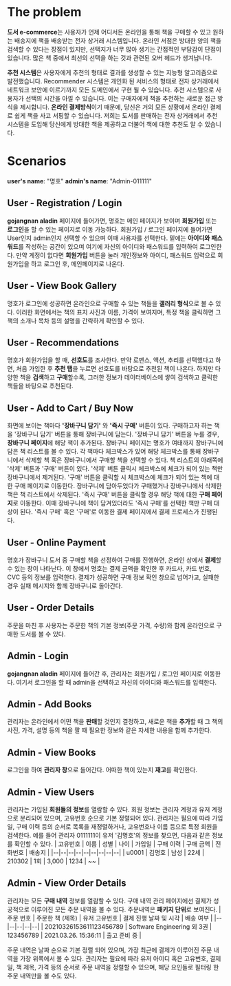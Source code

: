 ﻿# The problem

**도서 e-commerce**는 사용자가 언제 어디서든 온라인을 통해 책을 구매할 수 있고 원하는 배송지에 책을 배송받는 전자 상거래 시스템입니다. 온라인 서점은 방대한 양의 책을 검색할 수 있다는 장점이 있지만, 선택지가 너무 많아 생기는 간접적인 부담감이 단점이 있습니다. 많은 책 중에서 최선의 선택을 하는 것과 관련된 오버 헤드가 생겨납니다. 

**추천 시스템**은 사용자에게 추천의 형태로 결과를 생성할 수 있는 지능형 알고리즘으로 발전했습니다. Recommender 시스템은 개인화 된 서비스의 형태로 전자 상거래에서 네트워크 보안에 이르기까지 모든 도메인에서 구현 될 수 있습니다. 추천 시스템으로 사용자가 선택의 시간을 아낄 수 있습니다. 이는 구매자에게 책을 추천하는 새로운 접근 방식을 제시합니다. **온라인 결제방식**이기 때문에, 당신은 거의 모든 상황에서 온라인 결제로 쉽게 책을 사고 서핑할 수 있습니다. 저희는 도서를 판매하는 전자 상거래에서 추천 시스템을 도입해 당신에게 방대한 책을 제공하고 더불어 책에 대한 추천도 알 수 있습니다. 


# Scenarios

**user's name**: "명호" 
**admin's name**: "Admin-011111"

## User - Registration / Login

**gojangnan aladin** 페이지에 들어가면, 명호는 메인 페이지가 보이며 **회원가입** 또는 **로그인**을 할 수 있는 페이지로 이동 가능하다. 회원가입 / 로그인 페이지에 들어가면 User인지 admin인지 선택할 수 있으며 이때 사용자를 선택한다. 밑에는 **아이디와 패스워드**를 작성하는 공간이 있으며 여기에 자신의 아이디와 패스워드를 입력하여 로그인한다. 만약 계정이 없다면 **회원가입** 버튼을 눌러 개인정보와 아이디, 패스워드 입력으로 회원가입을 하고 로그인 후, 메인페이지로 나온다. 

## User - View Book Gallery

명호가 로그인에 성공하면 온라인으로 구매할 수 있는 책들을 **갤러리 형식**으로 볼 수 있다. 이러한 화면에서는 책의 표지 사진과 이름, 가격이 보여지며, 특정 책을 클릭하면 그 책의 소개나 목차 등의 설명을 간략하게 확인할 수 있다. 

## User - Recommendations

명호가 회원가입을 할 때, **선호도**를 조사한다. 만약 로맨스, 액션, 추리를 선택했다고 하면, 처음 가입한 후 **추천 탭**을 누르면 선호도를 바탕으로 추천된 책이 나온다. 하지만 다양한 책을 **검색**하고 **구매**할수록, 그러한 정보가 데이터베이스에 쌓여 검색하고 클릭한 책들을 바탕으로 추천된다.

## User - Add to Cart / Buy Now

화면에 보이는 책마다 **'장바구니 담기'** 와 **'즉시 구매'** 버튼이 있다. 구매하고자 하는 책을 '장바구니 담기' 버튼을 통해 장바구니에 담는다. '장바구니 담기' 버튼을 누를 경우, **장바구니 페이지**에 해당 책이 추가된다. 장바구니 페이지는 명호가 여태까지 장바구니에 담은 책 리스트를 볼 수 있다. 각 책마다 체크박스가 있어 해당 체크박스를 통해 장바구니에서 삭제할 책 혹은 장바구니에서 구매할 책을 선택할 수 있다. 책 리스트의 아래쪽에 '삭제' 버튼과 '구매' 버튼이 있다. '삭제' 버튼 클릭시 체크박스에 체크가 되어 있는 책만 장바구니에서 제거된다. '구매' 버튼을 클릭할 시 체크박스에 체크가 되어 있는 책에 대한 구매 페이지로 이동한다. 장바구니에 담아두었다가 구매했거나 장바구니에서 삭제한 책은 책 리스트에서 삭제된다. '즉시 구매' 버튼을 클릭할 경우 해당 책에 대한 **구매 페이지**로 이동한다. 이때 장바구니에 책이 담겨있더라도 '즉시 구매'를 선택한 책만 구매 대상이 된다. '즉시 구매' 혹은 '구매'로 이동한 결제 페이지에서 결제 프로세스가 진행된다.

## User - Online Payment

명호가 장바구니 도서 중 구매할 책을 선정하여 구매를 진행하면, 온라인 상에서 **결제**할 수 있는 창이 나타난다.  이 창에서 명호는 결제 금액을 확인한 후 카드사, 카드 번호, CVC 등의 정보를 입력한다. 결제가 성공하면 구매 정보 확인 창으로 넘어가고, 실패한 경우 실패 메시지와 함께 장바구니로 돌아간다. 

## User - Order Details

주문을 마친 후 사용자는 주문한 책의 기본 정보(주문 가격, 수량)와 함께 온라인으로 구매한 도서를 볼 수 있다. 


## Admin - Login

**gojangnan aladin** 페이지에 들어간 후, 관리자는 회원가입 / 로그인 페이지로 이동한다. 여기서 로그인을 할 때 admin을 선택하고 자신의 아이디와 패스워드를 입력한다. 

## Admin - Add Books

관리자는 온라인에서 어떤 책을 **판매**할 것인지 결정하고, 새로운 책을 **추가**할 때 그 책의 사진, 가격, 설명 등의 책을 팔 때 필요한 정보와 같은 자세한 내용을 함께 추가한다.

## Admin - View Books

로그인을 하여 **관리자 창**으로 들어간다. 어떠한 책이 있는지 **재고**를 확인한다. 

## Admin - View Users

관리자는 가입된 **회원들의 정보**를 열람할 수 있다. 회원 정보는 관리자 계정과 유저 계정으로 분리되어 있으며, 고유번호 순으로 기본 정렬되어 있다. 관리자는 필요에 따라 가입일, 구매 이력 등의 순서로 목록을 재정렬하거나, 고유번호나 이름 등으로 특정 회원을 검색한다.
예를 들어 관리자 0111111이 유저 '김명호'의 정보를 찾으면, 다음과 같은 정보를 확인할 수 있다.
| 고유번호 | 이름 | 성별 | 나이 | 가입일 | 구매 이력 | 구매 금액 | 전화번호 | 배송지 |
|--|--|--|--|--|--|--|--|--|
| u0001 | 김명호 | 남성 | 22세 | 210302 | 1회 | 3,000 | 1234 | ~~ |


## Admin - View Order Details

관리자는 모든 **구매 내역** 정보를 열람할 수 있다. 구매 내역 관리 페이지에선 결제가 성공적으로 이루어진 모든 주문 내역을 볼 수 있다. 주문내역은 **패키지 단위**로 보여진다. 
| 주문 번호 | 주문한 책 (제목) | 유저 고유번호 | 결제 진행 날짜 및 시각 | 배송 여부 |
|--|--|--|--|--|
| 20210326153611123456789 | Software Engineering 외 3권 | 123456789 | 2021.03.26. 15:36:11 | 출고 준비 중 |

주문 내역은 날짜 순으로 기본 정렬 되어 있으며, 가장 최근에 결제가 이루어진 주문 내역을 가장 위쪽에서 볼 수 있다. 관리자는 필요에 따라 유저 아이디 혹은 고유번호, 결제일, 책 제목, 가격 등의 순서로 주문 내역을 정렬할 수 있으며, 해당 요인들로 필터링 한 주문 내역만을 볼 수도 있다. 
